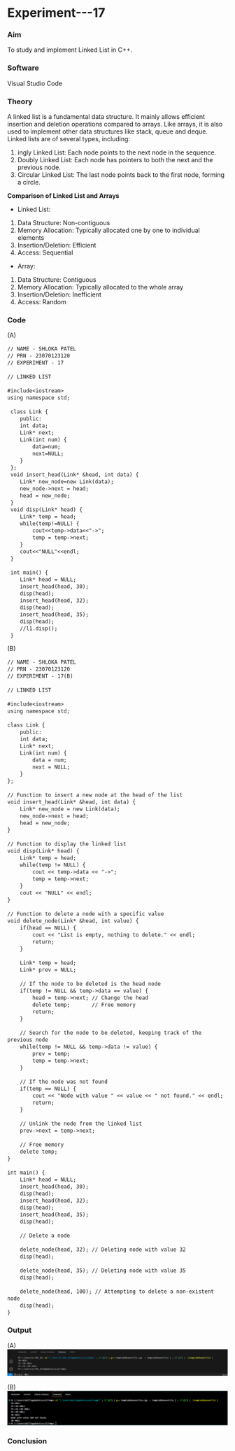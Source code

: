 # Experiment---17 

### Aim 
To study and implement Linked List in C++. 

### Software 
Visual Studio Code 

### Theory 
A linked list is a fundamental data structure. It mainly allows efficient insertion and deletion operations compared to arrays. Like arrays, it is also used to implement other data structures like stack, queue and deque. <br> 
Linked lists are of several types, including: <br> 
<ol><li>ingly Linked List: Each node points to the next node in the sequence.</li>
<li>Doubly Linked List: Each node has pointers to both the next and the previous node.</li>
<li>Circular Linked List: The last node points back to the first node, forming a circle.</li></ol>

<b>Comparison of Linked List and Arrays</b> 
<ul><li>Linked List:</li></ul>
<ol><li>Data Structure: Non-contiguous</li>
<li>Memory Allocation: Typically allocated one by one to individual elements</li>
<li>Insertion/Deletion: Efficient</li>
<li>Access: Sequential</li></ol>
<ul><li>Array:</li></ul>
<ol><li>Data Structure: Contiguous</li>
<li>Memory Allocation: Typically allocated to the whole array</li>
<li>Insertion/Deletion: Inefficient</li>
<li>Access: Random</li></ol> 
 
### Code       
(A) <br> 
```
// NAME - SHLOKA PATEL 
// PRN - 23070123120 
// EXPERIMENT - 17 

// LINKED LIST 

#include<iostream>
using namespace std; 
 
 class Link {
    public:
    int data;
    Link* next;
    Link(int num) {
        data=num;
        next=NULL;
    }
 };
 void insert_head(Link* &head, int data) {
    Link* new_node=new Link(data);
    new_node->next = head; 
    head = new_node;
 }
 void disp(Link* head) {
    Link* temp = head;
    while(temp!=NULL) { 
        cout<<temp->data<<"->";
        temp = temp->next;
    } 
    cout<<"NULL"<<endl;
 }

 int main() {
    Link* head = NULL;
    insert_head(head, 30);
    disp(head);
    insert_head(head, 32);
    disp(head);
    insert_head(head, 35);
    disp(head);
    //l1.disp(); 
 }  
```

(B) 
```
// NAME - SHLOKA PATEL 
// PRN - 23070123120 
// EXPERIMENT - 17(B) 

// LINKED LIST 

#include<iostream>
using namespace std; 
 
class Link {
    public:
    int data;
    Link* next;
    Link(int num) {
        data = num;
        next = NULL;
    }
};

// Function to insert a new node at the head of the list
void insert_head(Link* &head, int data) {
    Link* new_node = new Link(data);
    new_node->next = head; 
    head = new_node;
}

// Function to display the linked list
void disp(Link* head) {
    Link* temp = head;
    while(temp != NULL) { 
        cout << temp->data << "->";
        temp = temp->next;
    } 
    cout << "NULL" << endl;
}

// Function to delete a node with a specific value
void delete_node(Link* &head, int value) {
    if(head == NULL) {
        cout << "List is empty, nothing to delete." << endl;
        return;
    }

    Link* temp = head;
    Link* prev = NULL;

    // If the node to be deleted is the head node
    if(temp != NULL && temp->data == value) {
        head = temp->next; // Change the head
        delete temp;       // Free memory
        return;
    }

    // Search for the node to be deleted, keeping track of the previous node
    while(temp != NULL && temp->data != value) {
        prev = temp;
        temp = temp->next;
    }

    // If the node was not found
    if(temp == NULL) {
        cout << "Node with value " << value << " not found." << endl;
        return;
    }

    // Unlink the node from the linked list
    prev->next = temp->next;

    // Free memory
    delete temp;
}

int main() {
    Link* head = NULL;
    insert_head(head, 30);
    disp(head);
    insert_head(head, 32);
    disp(head);
    insert_head(head, 35);
    disp(head);

    // Delete a node 

    delete_node(head, 32); // Deleting node with value 32
    disp(head);

    delete_node(head, 35); // Deleting node with value 35
    disp(head);

    delete_node(head, 100); // Attempting to delete a non-existent node
    disp(head); 
} 
```

### Output 
(A) <br> 
![](https://github.com/Shloka-Patel/Experiment---17/blob/main/Output_17A.png) 

(B) <br> 
![](https://github.com/Shloka-Patel/Experiment---17/blob/main/Output_17B%20.png) 

### Conclusion 
